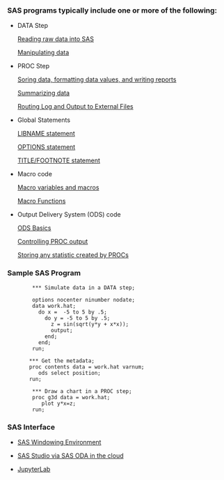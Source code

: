 ﻿
### SAS programs typically include one or more of the following:

* DATA Step 

	[Reading raw data into SAS](https://blogs.sas.com/content/sgf/2021/02/18/turning-text-files-into-sas-data-sets-6-common-problems-and-their-solutions/?utm_source=feedburner&utm_medium=feed&utm_campaign=Feed:+TheSasTrainingPost+\(The+SAS+Learning+Post+-%3e+SAS+Users\))
	
	[Manipulating data](https://documentation.sas.com/doc/en/pgmsascdc/9.4_3.5/lepg/n0as7mypc9a9pkn1qfj1316b2ics.htm)

* PROC Step 

	[Soring data, formatting data values, and writing reports](https://www.sas.com/content/dam/SAS/support/en/sas-global-forum-proceedings/2019/3068-2019.pdf) 

	[Summarizing data](https://www.sas.com/content/dam/SAS/support/en/sas-global-forum-proceedings/2020/4092-2020.pdf)

	[Routing Log and Output to External Files](https://documentation.sas.com/doc/en/pgmsascdc/9.4_3.5/proc/p1hwvc03z4tqlkn1owzhzo8e7ulu.htm)

* Global Statements 

	[LIBNAME statement](https://documentation.sas.com/?docsetId=lestmtsref&docsetTarget=n1nk65k2vsfmxfn1wu17fntzszbp.htm&docsetVersion=9.4&locale=en)
 
	[OPTIONS statement](https://documentation.sas.com/?docsetId=lesysoptsref&docsetTarget=n0xqwo95drfa24n1hm5nlss33a3s.htm&docsetVersion=9.4&locale=en) 

	[TITLE/FOOTNOTE statement](https://documentation.sas.com/?docsetId=grstatproc&docsetTarget=n1ukd9sqgqiwwhn1mrx4c1rbse1j.htm&docsetVersion=9.4&locale=en)

*  Macro code

	[Macro variables and macros](https://www.sas.com/content/dam/SAS/support/en/sas-global-forum-proceedings/2019/3511-2019.pdf) 

	[Macro Functions](https://blogs.sas.com/content/sgf/2020/04/22/how-to-create-and-use-sas-macro-functions/)

* Output Delivery System (ODS) code 

	[ODS Basics](https://support.sas.com/resources/papers/proceedings/proceedings/sugi29/245-29.pdf)

	[Controlling PROC output](https://sasnrd.com/sas-ods-trace-select-exclude/)

	[Storing any statistic created by PROCs](https://blogs.sas.com/content/iml/2017/01/09/ods-output-any-statistic.html)

### Sample SAS Program
```
		*** Simulate data in a DATA step;
		
		options nocenter ninumber nodate;
		data work.hat;
		  do x =  -5 to 5 by .5;
			do y = -5 to 5 by .5;
			  z = sin(sqrt(y*y + x*x));
			  output;
			end;
		  end;
		run;
		
	   *** Get the metadata;	
	   proc contents data = work.hat varnum;
	      ods select position;
	   run;

		*** Draw a chart in a PROC step;
		proc g3d data = work.hat;
		   plot y*x=z;
		run;
```

### SAS Interface

* [SAS Windowing Environment](https://documentation.sas.com/doc/en/pgmsascdc/9.4_3.5/lepg/p1g1z9eg910jban14ka4q6piemof.htm)

* [SAS Studio via SAS ODA in the cloud](https://libguides.library.kent.edu/SAS/OnDemand)

* [JupyterLab](https://communities.sas.com/t5/SAS-Communities-Library/Installing-SASPy-Kernel-for-Jupyter-Notebooks-and-Jupyter-Lab/ta-p/464873)

